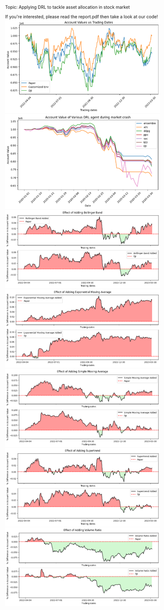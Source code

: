 Topic: Applying DRL to tackle asset allocation in stock market

If you're interested, please read the report.pdf then take a look at our code!
![Our Env vs Env in paper](readme-pics/customized_env.png)
![DRL during market crash](readme-pics/market_crush_various_RL_agent_4_18.png)
![Boll](readme-pics/boll.png)
![EMA](readme-pics/EMA.png)
![sma](readme-pics/sma.png)
![supertrend](readme-pics/supertrend.png)
![VR](readme-pics/volume_ratio.png)
